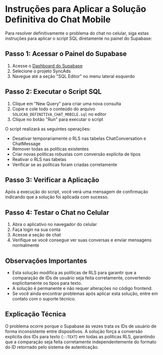 # Instruções para Aplicar a Solução Definitiva do Chat Mobile

Para resolver definitivamente o problema do chat no celular, siga estas instruções para aplicar o script SQL diretamente no painel do Supabase:

## Passo 1: Acessar o Painel do Supabase

1. Acesse o [Dashboard do Supabase](https://app.supabase.com)
2. Selecione o projeto SyncAds
3. Navegue até a seção "SQL Editor" no menu lateral esquerdo

## Passo 2: Executar o Script SQL

1. Clique em "New Query" para criar uma nova consulta
2. Copie e cole todo o conteúdo do arquivo `SOLUCAO_DEFINITIVA_CHAT_MOBILE.sql` no editor
3. Clique no botão "Run" para executar o script

O script realizará as seguintes operações:
- Desativar temporariamente o RLS nas tabelas ChatConversation e ChatMessage
- Remover todas as políticas existentes
- Criar novas políticas robustas com conversão explícita de tipos
- Reativar o RLS nas tabelas
- Verificar se as políticas foram criadas corretamente

## Passo 3: Verificar a Aplicação

Após a execução do script, você verá uma mensagem de confirmação indicando que a solução foi aplicada com sucesso.

## Passo 4: Testar o Chat no Celular

1. Abra o aplicativo no navegador do celular
2. Faça login na sua conta
3. Acesse a seção de chat
4. Verifique se você consegue ver suas conversas e enviar mensagens normalmente

## Observações Importantes

- Esta solução modifica as políticas de RLS para garantir que a comparação de IDs de usuário seja feita corretamente, convertendo explicitamente os tipos para texto.
- A solução é permanente e não requer alterações no código frontend.
- Se você ainda encontrar problemas após aplicar esta solução, entre em contato com o suporte técnico.

## Explicação Técnica

O problema ocorre porque o Supabase às vezes trata os IDs de usuário de forma inconsistente entre dispositivos. A solução força a conversão explícita dos IDs para texto (`::TEXT`) em todas as políticas RLS, garantindo que a comparação seja feita corretamente independentemente do formato do ID retornado pelo sistema de autenticação.